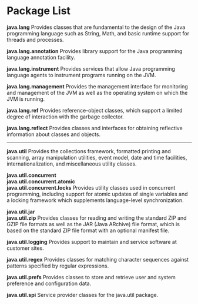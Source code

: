 # Package List
**java.lang** Provides classes that are fundamental to the design of the Java programming language such as String, Math, and basic runtime support for threads and processes.

**java.lang.annotation** Provides library support for the Java programming language annotation facility.

**java.lang.instrument** Provides services that allow Java programming language agents to instrument programs running on the JVM.

**java.lang.management** Provides the management interface for monitoring and management of the JVM as well as the operating system on which the JVM is running.

**java.lang.ref** Provides reference-object classes, which support a limited degree of interaction with the garbage collector.

**java.lang.reflect** Provides classes and interfaces for obtaining reflective information about classes and objects.

***

**java.util** Provides the collections framework, formatted printing and scanning, array manipulation utilities, event model, date and time facilities, internationalization, and miscellaneous utility classes.

**java.util.concurrent**  
**java.util.concurrent.atomic**  
**java.util.concurrent.locks** Provides utility classes used in concurrent programming, including support for atomic updates of single variables and a locking framework which supplements language-level synchronization.

**java.util.jar**  
**java.util.zip** Provides classes for reading and writing the standard ZIP and GZIP file formats as well as the JAR (Java ARchive) file format, which is based on the standard ZIP file format with an optional manifest file.

**java.util.logging** Provides support to maintain and service software at customer sites.

**java.util.regex** Provides classes for matching character sequences against patterns specified by regular expressions.

**java.util.prefs** Provides classes to store and retrieve user and system preference and configuration data.

**java.util.spi** Service provider classes for the java.util package.